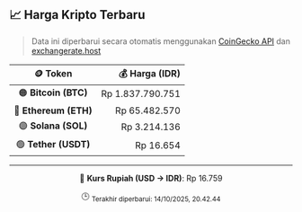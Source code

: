 

<!-- HARGA_KRIPTO -->
## 📈 Harga Kripto Terbaru

> Data ini diperbarui secara otomatis menggunakan [CoinGecko API](https://www.coingecko.com/) dan [exchangerate.host](https://exchangerate.host/)

<div align="center">

| 🪙 Token | 💰 Harga (IDR) |
|:------:|---------------:|
| 🟠 **Bitcoin (BTC)**   | Rp 1.837.790.751 |
| 🔵 **Ethereum (ETH)**  | Rp 65.482.570 |
| 🟣 **Solana (SOL)**    | Rp 3.214.136 |
| 🟢 **Tether (USDT)**   | Rp 16.654 |

---

💱 **Kurs Rupiah (USD → IDR)**: Rp 16.759

🕒 <sub>Terakhir diperbarui: 14/10/2025, 20.42.44</sub>

</div>
<!-- /HARGA_KRIPTO -->